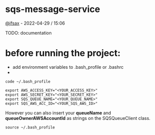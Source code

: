 # sqs-message-service

<a href="https://github.com/jfsax">@jfsax</a> - 2022-04-29 / 15:06

TODO: documentation

# before running the project:
- add environment variables to .bash_profile or .bashrc
- 
```shell
code ~/.bash_profile
```

```
export AWS_ACCESS_KEY="<YOUR_ACCESS_KEY>"
export AWS_SECRET_KEY="<YOUR_SECRET_KEY>"
export SQS_QUEUE_NAME="<YOUR_QUEUE_NAME>"
export SQS_AWS_ACC_ID="<YOUR_SQS_AWS_ID>"
```

However you can also insert your <b>queueName</b> and <b>queueOwnerAWSAccountId</b> as strings on the SQSQueueClient class.

```shell
source ~/.bash_profile
```
